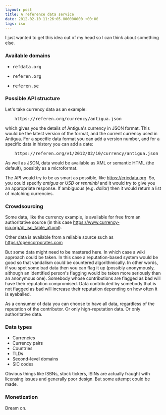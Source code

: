 ```yaml
---
layout: post
title: A reference data service
date: 2012-02-10 11:26:05.000000000 +00:00
tags: iso
---
```

I just wanted to get this idea out of my head so I can think about something else.
<h3>Available domains</h3>
<ul>
	<li>
<pre>refdata.org</pre>
</li>
	<li>
<pre>referen.org</pre>
</li>
	<li>
<pre>referen.se</pre>
</li>
</ul>
<h3>Possible API structure</h3>
Let's take currency data as an example:
<pre style="padding-left: 30px;">https://referen.org/currency/antigua.json</pre>
which gives you the details of Antigua's currency in JSON format. This would be the latest version of the format, and the current currency used in Antigua. For a specific data format you can add a version number, and for a specific data in history you can add a date:
<pre style="padding-left: 30px;">https://referen.org/v1/2012/02/10/currency/antigua.json</pre>
As well as JSON, data would be available as XML or semantic HTML (the default), possibly as a microformat.

The API would try to be as smart as possible, like https://cricdata.org. So, you could specify <em>antigua</em> or <em>USD</em> or <em>renminbi</em> and it would try to give you an appropriate response. If ambiguous (e.g. <em>dollar</em>) then it would return a list of matching currencies.
<h3>Crowdsourcing</h3>
Some data, like the currency example, is available for free from an authoritative source (in this case <a href="https://www.currency-iso.org/dl_iso_table_a1.xml">https://www.currency-iso.org/dl_iso_table_a1.xml</a>).

Other data is available from a reliable source such as https://opencorporates.com

But some data might need to be mastered here. In which case a wiki approach could be taken. In this case a reputation-based system would be good so that vandalism could be countered algorithmically. In other words, if you spot some bad data then you can flag it up (possibly anonymously, although an identified person's flagging would be taken more seriously than an anonymous one). Somebody whose contributions are flagged as bad will have their reputation compromised. Data contributed by somebody that is not flagged as bad will increase their reputation depending on how often it is eyeballed.

As a consumer of data you can choose to have all data, regardless of the reputation of the contributor. Or only high-reputation data. Or only authoritative data.
<h3>Data types</h3>
<ul>
	<li>Currencies</li>
	<li>Currency pairs</li>
	<li>Countries</li>
	<li>TLDs</li>
	<li>Second-level domains</li>
	<li>SIC codes</li>
</ul>
Obvious things like ISBNs, stock tickers, ISINs are actually fraught with licensing issues and generally poor design. But some attempt could be made.
<h3>Monetization</h3>
Dream on.
